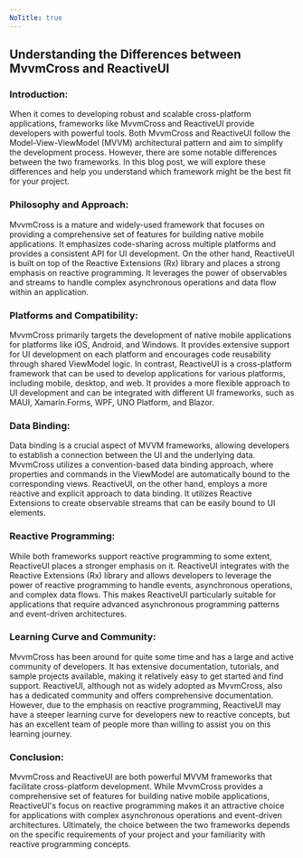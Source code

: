 ```yaml
---
NoTitle: true
---
```

## Understanding the Differences between MvvmCross and ReactiveUI

### Introduction:
When it comes to developing robust and scalable cross-platform applications, frameworks like MvvmCross and ReactiveUI provide developers with powerful tools. Both MvvmCross and ReactiveUI follow the Model-View-ViewModel (MVVM) architectural pattern and aim to simplify the development process. However, there are some notable differences between the two frameworks. In this blog post, we will explore these differences and help you understand which framework might be the best fit for your project.

### Philosophy and Approach:
MvvmCross is a mature and widely-used framework that focuses on providing a comprehensive set of features for building native mobile applications. It emphasizes code-sharing across multiple platforms and provides a consistent API for UI development. On the other hand, ReactiveUI is built on top of the Reactive Extensions (Rx) library and places a strong emphasis on reactive programming. It leverages the power of observables and streams to handle complex asynchronous operations and data flow within an application.

### Platforms and Compatibility:
MvvmCross primarily targets the development of native mobile applications for platforms like iOS, Android, and Windows. It provides extensive support for UI development on each platform and encourages code reusability through shared ViewModel logic. In contrast, ReactiveUI is a cross-platform framework that can be used to develop applications for various platforms, including mobile, desktop, and web. It provides a more flexible approach to UI development and can be integrated with different UI frameworks, such as MAUI, Xamarin.Forms, WPF, UNO Platform, and Blazor.

### Data Binding:
Data binding is a crucial aspect of MVVM frameworks, allowing developers to establish a connection between the UI and the underlying data. MvvmCross utilizes a convention-based data binding approach, where properties and commands in the ViewModel are automatically bound to the corresponding views. ReactiveUI, on the other hand, employs a more reactive and explicit approach to data binding. It utilizes Reactive Extensions to create observable streams that can be easily bound to UI elements.

### Reactive Programming:
While both frameworks support reactive programming to some extent, ReactiveUI places a stronger emphasis on it. ReactiveUI integrates with the Reactive Extensions (Rx) library and allows developers to leverage the power of reactive programming to handle events, asynchronous operations, and complex data flows. This makes ReactiveUI particularly suitable for applications that require advanced asynchronous programming patterns and event-driven architectures.

### Learning Curve and Community:
MvvmCross has been around for quite some time and has a large and active community of developers. It has extensive documentation, tutorials, and sample projects available, making it relatively easy to get started and find support. ReactiveUI, although not as widely adopted as MvvmCross, also has a dedicated community and offers comprehensive documentation. However, due to the emphasis on reactive programming, ReactiveUI may have a steeper learning curve for developers new to reactive concepts, but has an excellent team of people more than willing to assist you on this learning journey.

### Conclusion:
MvvmCross and ReactiveUI are both powerful MVVM frameworks that facilitate cross-platform development. While MvvmCross provides a comprehensive set of features for building native mobile applications, ReactiveUI's focus on reactive programming makes it an attractive choice for applications with complex asynchronous operations and event-driven architectures. Ultimately, the choice between the two frameworks depends on the specific requirements of your project and your familiarity with reactive programming concepts.
